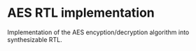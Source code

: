 # AES RTL implementation

Implementation of the AES encyption/decryption algorithm into synthesizable RTL.
